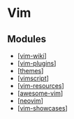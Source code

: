 Vim
===

Modules
---

- [[vim-wiki]]
- [[vim-plugins]]
- [[themes]]
- [[vimscript]]
- [[vim-resources]]
- [[awesome-vim]]
- [[neovim]]
- [[vim-showcases]]

[//begin]: # "Autogenerated link references for markdown compatibility"
[vim-wiki]: vim-wiki/vim-wiki.md "Vim Wiki"
[vim-plugins]: plugins/vim-plugins.md "Vim Plugins"
[themes]: themes/themes.md "Themes"
[vimscript]: vimscript/vimscript.md "VimScript"
[vim-resources]: resources/vim-resources.md "Vim Resources"
[awesome-vim]: awesome-vim.md "Awesome Vim"
[neovim]: neovim/neovim.md "NeoVim"
[vim-showcases]: vim-showcases.md "vim-showcases"
[//end]: # "Autogenerated link references"
